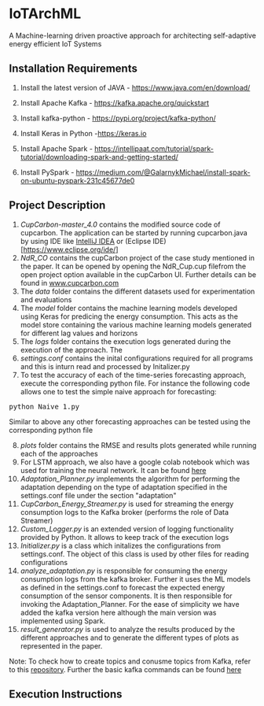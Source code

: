 # IoTArchML
A Machine-learning driven proactive approach for architecting self-adaptive energy efficient IoT Systems

## Installation Requirements

1. Install the latest version of JAVA - https://www.java.com/en/download/

1. Install Apache Kafka  - https://kafka.apache.org/quickstart

2. Install kafka-python - https://pypi.org/project/kafka-python/

3. Install Keras in Python -https://keras.io

4. Install Apache Spark - https://intellipaat.com/tutorial/spark-tutorial/downloading-spark-and-getting-started/

5. Install PySpark - https://medium.com/@GalarnykMichael/install-spark-on-ubuntu-pyspark-231c45677de0


## Project Description

1. *CupCarbon-master_4.0* contains the modified source code of cupcarbon. The application can be started by running cupcarbon.java by using IDE like [IntelliJ IDEA](https://www.jetbrains.com/idea/) or (Eclipse IDE)[https://www.eclipse.org/ide/]
2. *NdR_CO* contains the cupCarbon project of the case study mentioned in the paper. It can be opened by opening the NdR_Cup.cup filefrom the open project option available in the cupCarbon UI. Further details can be found in www.cupcarbon.com
4. The *data* folder contains the different datasets used for experimentation and evaluations
5. The *model* folder contains the machine learning models developed using Keras for predicing the energy consumption. This acts as the model store containing the various machine learning models generated for different lag values and horizons
6. The *logs* folder contains the execution logs generated during the execution of the approach. The 
6. *settings.conf* contains the inital configurations required for all programs and this is inturn read and processed by Initalizer.py
7. To test the accuracy of each of the time-series forecasting approach, execute the corresponding python file. For instance the following code allows one to test the simple naive approach for forecasting:
<pre>
python Naive_1.py
</pre>
Similar to above any other forecasting approaches can be tested using the corresponding python file

8. *plots* folder contains the RMSE and results plots generated while running each of the approaches
9. For LSTM approach, we also have a google colab notebook which was used for training the neural network. It can be found [here](https://colab.research.google.com/drive/1BS3f-bsqKE9jPpxsFvHb5Q66XZ69H5p_?usp=sharing)
10. *Adaptation_Planner.py* implements the algorithm for performing the adaptation depending on the type of adaptation specified in the settings.conf file under the section "adaptation"
11. *CupCarbon_Energy_Streamer.py* is used for streaming the energy consumption logs to the Kafka broker (performs the role of Data Streamer)
12. *Custom_Logger.py* is an extended version of logging functionality provided by Python. It allows to keep track of the execution logs
13. *Initializer.py* is a class which initalizes the configurations from settings.conf. The object of this class is used by other files for reading configurations
14. *analyze_adaptation.py* is responsible for consuming the energy consumption logs from the kafka broker. Further it uses the ML models as defined in the settings.conf to forecast the expected energy consumption of the sensor components. It is then responsible for invoking the Adaptation_Planner. For the ease of simplicity we have added the kafka version here although the main version was implemented using Spark.
15. *result_generator.py* is used to analyze the results produced by the different approaches and to generate the different types of plots as represented in the paper.

Note: To check how to create topics and conusme topics from Kafka, refer to this [repository](https://github.com/karthikv1392/SoftwareArchitecture). Further the basic kafka commands can be found [here](https://github.com/karthikv1392/IoTArchML/blob/master/kafka_commands.md)


## Execution Instructions 



